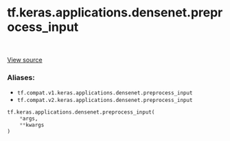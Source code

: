 <div itemscope itemtype="http://developers.google.com/ReferenceObject">
<meta itemprop="name" content="tf.keras.applications.densenet.preprocess_input" />
<meta itemprop="path" content="Stable" />
</div>

# tf.keras.applications.densenet.preprocess_input

<!-- Insert buttons -->

<table class="tfo-notebook-buttons tfo-api" align="left">
</table>

<a target="_blank" href="/code/stable/tensorflow/python/keras/applications/__init__.py">View source</a>



<!-- Start diff -->


### Aliases:

* `tf.compat.v1.keras.applications.densenet.preprocess_input`
* `tf.compat.v2.keras.applications.densenet.preprocess_input`


``` python
tf.keras.applications.densenet.preprocess_input(
    *args,
    **kwargs
)
```



<!-- Placeholder for "Used in" -->
